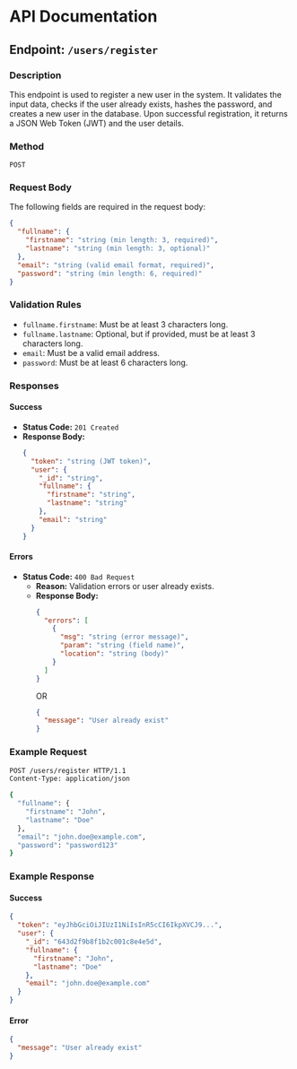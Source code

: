 # API Documentation

## Endpoint: `/users/register`

### Description
This endpoint is used to register a new user in the system. It validates the input data, checks if the user already exists, hashes the password, and creates a new user in the database. Upon successful registration, it returns a JSON Web Token (JWT) and the user details.

### Method
`POST`

### Request Body
The following fields are required in the request body:

```json
{
  "fullname": {
    "firstname": "string (min length: 3, required)",
    "lastname": "string (min length: 3, optional)"
  },
  "email": "string (valid email format, required)",
  "password": "string (min length: 6, required)"
}
```

### Validation Rules
- `fullname.firstname`: Must be at least 3 characters long.
- `fullname.lastname`: Optional, but if provided, must be at least 3 characters long.
- `email`: Must be a valid email address.
- `password`: Must be at least 6 characters long.

### Responses

#### Success
- **Status Code:** `201 Created`
- **Response Body:**
  ```json
  {
    "token": "string (JWT token)",
    "user": {
      "_id": "string",
      "fullname": {
        "firstname": "string",
        "lastname": "string"
      },
      "email": "string"
    }
  }
  ```

#### Errors
- **Status Code:** `400 Bad Request`
  - **Reason:** Validation errors or user already exists.
  - **Response Body:**
    ```json
    {
      "errors": [
        {
          "msg": "string (error message)",
          "param": "string (field name)",
          "location": "string (body)"
        }
      ]
    }
    ```
    OR
    ```json
    {
      "message": "User already exist"
    }
    ```

### Example Request
```bash
POST /users/register HTTP/1.1
Content-Type: application/json

{
  "fullname": {
    "firstname": "John",
    "lastname": "Doe"
  },
  "email": "john.doe@example.com",
  "password": "password123"
}
```

### Example Response
#### Success
```json
{
  "token": "eyJhbGciOiJIUzI1NiIsInR5cCI6IkpXVCJ9...",
  "user": {
    "_id": "643d2f9b8f1b2c001c8e4e5d",
    "fullname": {
      "firstname": "John",
      "lastname": "Doe"
    },
    "email": "john.doe@example.com"
  }
}
```

#### Error
```json
{
  "message": "User already exist"
}
```